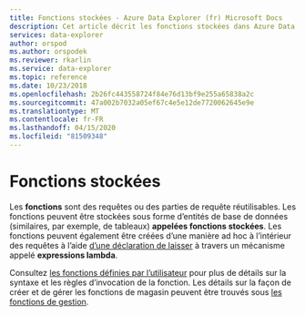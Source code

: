 ```yaml
---
title: Fonctions stockées - Azure Data Explorer (fr) Microsoft Docs
description: Cet article décrit les fonctions stockées dans Azure Data Explorer.
services: data-explorer
author: orspod
ms.author: orspodek
ms.reviewer: rkarlin
ms.service: data-explorer
ms.topic: reference
ms.date: 10/23/2018
ms.openlocfilehash: 2b26fc443558724f84e76d13bf9e255a65838a2c
ms.sourcegitcommit: 47a002b7032a05ef67c4e5e12de7720062645e9e
ms.translationtype: MT
ms.contentlocale: fr-FR
ms.lasthandoff: 04/15/2020
ms.locfileid: "81509348"
---
```

# <a name="stored-functions"></a>Fonctions stockées

Les **fonctions** sont des requêtes ou des parties de requête réutilisables. Les fonctions peuvent être stockées sous forme d’entités de base de données (similaires, par exemple, de tableaux) **appelées fonctions stockées**. Les fonctions peuvent également être créées d’une manière ad hoc à l’intérieur des requêtes à l’aide [d’une déclaration de laisser](../letstatement.md) à travers un mécanisme appelé **expressions lambda**.

Consultez [les fonctions définies par l’utilisateur](../functions/user-defined-functions.md) pour plus de détails sur la syntaxe et les règles d’invocation de la fonction.
Les détails sur la façon de créer et de gérer les fonctions de magasin peuvent être trouvés sous [les fonctions de gestion](../../management/functions.md).